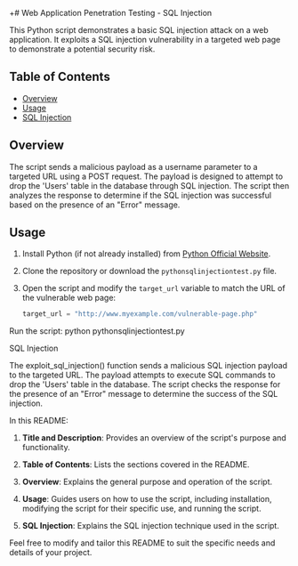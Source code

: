 +# Web Application Penetration Testing - SQL Injection

This Python script demonstrates a basic SQL injection attack on a web application.
It exploits a SQL injection vulnerability in a targeted web page to demonstrate a potential security risk.

## Table of Contents

- [Overview](#overview)
- [Usage](#usage)
- [SQL Injection](#sql-injection)

## Overview

The script sends a malicious payload as a username parameter to a targeted URL using a POST request.
The payload is designed to attempt to drop the 'Users' table in the database through SQL injection.
The script then analyzes the response to determine if the SQL injection was successful based on the presence of an "Error" message.

## Usage

1. Install Python (if not already installed) from [Python Official Website](https://www.python.org/).

2. Clone the repository or download the `pythonsqlinjectiontest.py` file.

3. Open the script and modify the `target_url` variable to match the URL of the vulnerable web page:
   ```python
   target_url = "http://www.myexample.com/vulnerable-page.php"

Run the script:
python pythonsqlinjectiontest.py

SQL Injection

The exploit_sql_injection() function sends a malicious SQL injection payload to the targeted URL.
The payload attempts to execute SQL commands to drop the 'Users' table in the database.
The script checks the response for the presence of an "Error" message to determine the success of the SQL injection.


In this README:

1. **Title and Description**: Provides an overview of the script's purpose and functionality.

2. **Table of Contents**: Lists the sections covered in the README.

3. **Overview**: Explains the general purpose and operation of the script.

4. **Usage**: Guides users on how to use the script, including installation, modifying the script for their specific use, and running the script.

5. **SQL Injection**: Explains the SQL injection technique used in the script.

Feel free to modify and tailor this README to suit the specific needs and details of your project.
